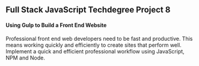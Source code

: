 ## Full Stack JavaScript Techdegree Project 8
#### Using Gulp to Build a Front End Website
Professional front end web developers need to be fast and productive. This means working quickly and efficiently to create sites that perform well. Implement a quick and efficient professional workflow using JavaScript, NPM and Node.
